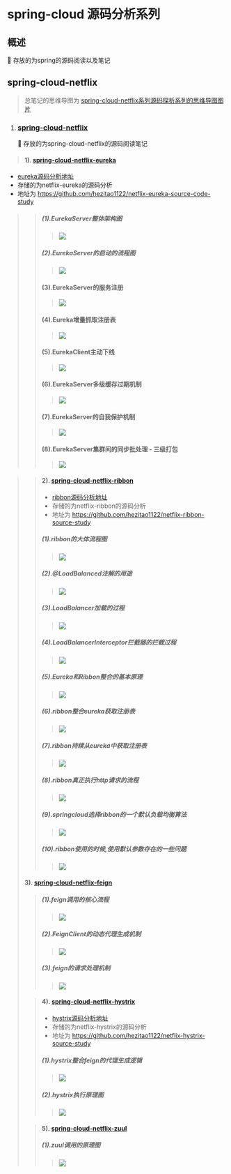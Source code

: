 # spring-cloud 源码分析系列
##  概述
   🚀 存放的为spring的源码阅读以及笔记
## spring-cloud-netflix
> 总笔记的思维导图为
[spring-cloud-netflix系列源码探析系列的思维导图图片](./spring-cloud-netflix/spring-cloud-netflix系列源码探析.png)
1. ### [spring-cloud-netflix](./spring-cloud-netflix/README.md)
    🚀 存放的为spring-cloud-netflix的源码阅读笔记

>#### 1). [spring-cloud-netflix-eureka](./spring-cloud-netflix/eureka/README.md)  
 * [eureka源码分析地址](https://github.com/hezitao1122/netflix-eureka-source-code-study)
 * 存储的为netflix-eureka的源码分析
 * 地址为 https://github.com/hezitao1122/netflix-eureka-source-code-study
>>##### (1).EurekaServer整体架构图
>>>  ![](./spring-cloud-netflix/eureka/EurekaServer整体架构设计.png)
>>##### (2).EurekaServer的启动的流程图
>>>  ![](./spring-cloud-netflix/eureka/EurekaServer启动.png)
>>#### (3).EurekaServer的服务注册
>>>  ![](./spring-cloud-netflix/eureka/EurekaServer服务注册的最基本.png)
>>#### (4).Eureka增量抓取注册表
>>> ![](./spring-cloud-netflix/eureka/Eureka增量抓取注册表.png)
>>#### (5).EurekaClient主动下线
>>> ![](./spring-cloud-netflix/eureka/EurekaClient主动下线.png)
>>#### (6).EurekaServer多级缓存过期机制
>>> ![](./spring-cloud-netflix/eureka/Eureka多级缓存过期机制.png)
>>#### (7).EurekaServer的自我保护机制
>>> ![](./spring-cloud-netflix/eureka/EurekaServer自我保护机制.png)
>>#### (8).EurekaServer集群间的同步批处理 - 三级打包
>>> ![](./spring-cloud-netflix/eureka/EurekaServer同步批处理机制.png)

>>####    2). [spring-cloud-netflix-ribbon](./spring-cloud-netflix/ribbon/README.md)
>>    * [ribbon源码分析地址](https://github.com/hezitao1122/netflix-ribbon-source-study)
>>    * 存储的为netflix-ribbon的源码分析
>>    * 地址为 https://github.com/hezitao1122/netflix-ribbon-source-study
>>##### (1).ribbon的大体流程图
>>>  ![](./spring-cloud-netflix/ribbon/ribbon的大体流程图.png)
>>##### (2).@LoadBalanced注解的用途
>>>  ![](./spring-cloud-netflix/ribbon/@LoadBalanced注解.png)
>>##### (3).LoadBalancer加载的过程
>>>  ![](./spring-cloud-netflix/ribbon/LoadBalancer获取的过程.png)
>>##### (4).LoadBalancerInterceptor拦截器的拦截过程
>>>  ![](./spring-cloud-netflix/ribbon/LoadBalancerInterceptor拦截原理.png)
>>##### (5).Eureka和Ribbon整合的基本原理
>>>  ![](./spring-cloud-netflix/ribbon/Eureka和Ribbon整合基本原理.png)
>>##### (6).ribbon整合eureka获取注册表
>>>  ![](./spring-cloud-netflix/ribbon/Ribbon整合Eureka获取服务注册表.png)
>>##### (7).ribbon持续从eureka中获取注册表
>>>  ![](./spring-cloud-netflix/ribbon/ribbon持续从eureka中获取注册表.png)
>>##### (8).ribbon真正执行http请求的流程
>>>  ![](./spring-cloud-netflix/ribbon/ribbon正真执行http请求的流程.png)
>>##### (9).springcloud选择ribbon的一个默认负载均衡算法
>>>  ![](./spring-cloud-netflix/ribbon/springcloud选择ribbon的一个默认负载均衡算法.png)
>>##### (10).ribbon使用的时候,使用默认参数存在的一些问题
>>>  ![](./spring-cloud-netflix/ribbon/Ribbon的负载均衡算法存在的问题.png)
>
>####    3). [spring-cloud-netflix-feign](./spring-cloud-netflix/feign/README.md)
>>##### (1).feign调用的核心流程
>>>  ![](./spring-cloud-netflix/feign/Feign调用的核心流程.png)
>>##### (2).FeignClient的动态代理生成机制
>>>  ![](./spring-cloud-netflix/feign/FeignClient的动态代理.png)
>>##### (3).feign的请求处理机制
>>>  ![](./spring-cloud-netflix/feign/feign请求处理机制.png)
>
>>####    4). [spring-cloud-netflix-hystrix](./spring-cloud-netflix/hystrix/README.md)
>> * [hystrix源码分析地址](https://github.com/hezitao1122/netflix-hystrix-source-study)
>> * 存储的为netflix-hystrix的源码分析
>> * 地址为 https://github.com/hezitao1122/netflix-hystrix-source-study
>>##### (1).hystrix整合feign的代理生成逻辑
>>>  ![](./spring-cloud-netflix/hystrix/Hystrix整合Feign代理生成逻辑.png)
>>##### (2).hystrix执行原理图
>>>  ![](./spring-cloud-netflix/hystrix/hystrix执行原理图.jpg)
>
>>####    5). [spring-cloud-netflix-zuul](./spring-cloud-netflix/zuul/README.md)
>>##### (1).zuul调用的原理图
>>>  ![](./spring-cloud-netflix/zuul/Zuul原理图.jpg)